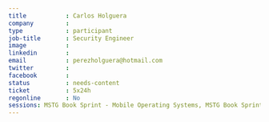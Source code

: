 ```yaml
---
title           : Carlos Holguera
company         : 
type            : participant
job-title       : Security Engineer
image           : 
linkedin        :
email           : perezholguera@hotmail.com
twitter         : 
facebook        :
status          : needs-content
ticket          : 5x24h
regonline       : No
sessions: MSTG Book Sprint - Mobile Operating Systems, MSTG Book Sprint - Mobile App Security Testing, MSTG Book Sprint - Android Testing Guide, MSTG Book Sprint - iOS Testing Guide, MSTG Book Sprint - Reverse Engineering and Cracking
---
```

